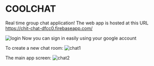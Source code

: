 # COOLCHAT
Real time group chat application!
The web app is hosted at this URL 
https://chit-chat-dfcc0.firebaseapp.com/

![login](https://user-images.githubusercontent.com/77770628/119226416-a1a49000-bb26-11eb-9d1e-c86aaa4513f9.png)
Now you can sign in easily using your google account

To create a new chat room:
![chat1](https://user-images.githubusercontent.com/77770628/119226492-0e1f8f00-bb27-11eb-88ea-a21c373f50bb.png)

The main app screen:
![chat2](https://user-images.githubusercontent.com/77770628/119226517-2e4f4e00-bb27-11eb-972b-0c868844dc21.png)
